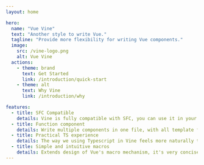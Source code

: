 ```yaml
---
layout: home

hero:
  name: "Vue Vine"
  text: "Another style to write Vue."
  tagline: "Provide more flexibility for writing Vue components."
  image:
    src: /vine-logo.png
    alt: Vue Vine
  actions:
    - theme: brand
      text: Get Started
      link: /introduction/quick-start
    - theme: alt
      text: Why Vine
      link: /introduction/why

features:
  - title: SFC Compatible
    details: Vine is fully compatible with SFC, you can use it in your existing project.
  - title: Function component
    details: Write multiple components in one file, with all template features you love in Vue.js.
  - title: Practical TS experience
    details: The way we using Typescript in Vine feels more naturally than SFC.
  - title: Simple and intuitive macros
    details: Extends design of Vue's macro mechanism, it's very concise and less mental burden.
---
```


<Recommend />

<Sponsors />
